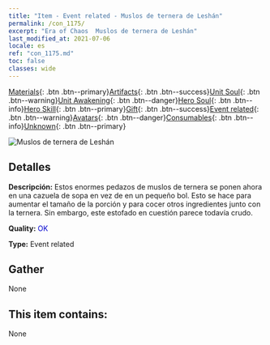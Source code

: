 ```yaml
---
title: "Item - Event related - Muslos de ternera de Leshán"
permalink: /con_1175/
excerpt: "Era of Chaos  Muslos de ternera de Leshán"
last_modified_at: 2021-07-06
locale: es
ref: "con_1175.md"
toc: false
classes: wide
---
```

 [Materials](/ItemsES/){: .btn .btn--primary}[Artifacts](/ItemsES/Artifacts/){: .btn .btn--success}[Unit Soul](/ItemsES/UnitSoul/){: .btn .btn--warning}[Unit Awakening](/ItemsES/UnitAwakening/){: .btn .btn--danger}[Hero Soul](/ItemsES/HeroSoul/){: .btn .btn--info}[Hero Skill](/ItemsES/HeroSkill/){: .btn .btn--primary}[Gift](/ItemsES/Gift/){: .btn .btn--success}[Event related](/ItemsES/Events/){: .btn .btn--warning}[Avatars](/ItemsES/Avatars/){: .btn .btn--danger}[Consumables](/ItemsES/Consumables/){: .btn .btn--info}[Unknown](/ItemsES/Unknown/){: .btn .btn--primary}

 ![Muslos de ternera de Leshán](/images/t/i_81511221.png)

## Detalles
 **Descripción:** Estos enormes pedazos de muslos de ternera se ponen ahora en una cazuela de sopa en vez de en un pequeño bol. Esto se hace para aumentar el tamaño de la porción y para cocer otros ingredientes junto con la ternera. Sin embargo, este estofado en cuestión parece todavía crudo.

 **Quality:** <span style="color: #0000CD">OK</span>

 **Type:** Event related

## Gather

  None

## This item contains:

  None

